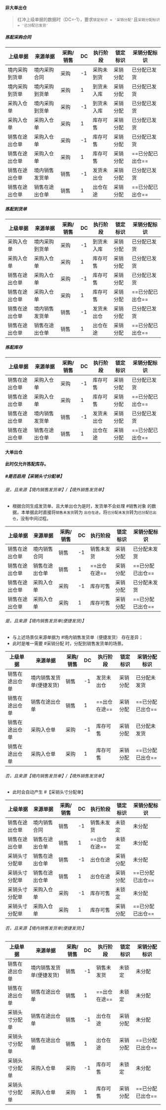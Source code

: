 #### 非大单出仓

> 红冲上级单据的数据时（DC=-1），要求`锁定标识 = '采销分配'`且`采销分配标识 = '已分配已发货'`
##### 拣配采购合同
| 上级单据    | 来源单据    | 采购/销售 | DC  | 执行阶段  | 锁定标识 | 采销分配标识     |
| ------- | ------- | ----- | --- | ----- | ---- | ---------- |
| 境内采购到货单 | 境内采购合同  | 采购    | -1  | 采购未到货 | 采销分配 | 已分配已发货     |
| 境内采购到货单 | 境内采购到货单 | 采购    | 1   | 到货未入库 | 采销分配 | 已分配已发货     |
| 采购入仓单   | 境内采购到货单 | 采购    | -1  | 到货未入库 | 采销分配 | 已分配已发货     |
| 采购入仓单   | 采购入仓单   | 采购    | 1   | 库存可售  | 采销分配 | 已分配已发货     |
| 销售在途出仓单 | 采购入仓单   | 采购    | -1  | 库存可售  | 采销分配 | 已分配已发货     |
| 销售在途出仓单 | 采购入仓单   | 采购    | 1   | 库存可售  | 采销分配 | ==已分配已出仓== |
| 销售在途出仓单 | 境内销售发货单 | 销售    | -1  | 发货未出仓 | 采销分配 | 已分配已发货     |
| 销售在途出仓单 | 销售在途出仓单 | 销售    | 1   | 出仓在途  | 采销分配 | ==已分配已出仓== |
##### 拣配到货单
| 上级单据    | 来源单据    | 采购/销售 | DC  | 执行阶段  | 锁定标识 | 采销分配标识     |
| ------- | ------- | ----- | --- | ----- | ---- | ---------- |
| 采购入仓单   | 境内采购到货单 | 采购    | -1  | 到货未入库 | 采销分配 | 已分配已发货     |
| 采购入仓单   | 采购入仓单   | 采购    | 1   | 库存可售  | 采销分配 | 已分配已发货     |
| 销售在途出仓单 | 采购入仓单   | 采购    | -1  | 库存可售  | 采销分配 | 已分配已发货     |
| 销售在途出仓单 | 采购入仓单   | 采购    | 1   | 库存可售  | 采销分配 | ==已分配已出仓== |
| 销售在途出仓单 | 境内销售发货单 | 销售    | -1  | 发货未出仓 | 采销分配 | 已分配已发货     |
| 销售在途出仓单 | 销售在途出仓单 | 销售    | 1   | 出仓在途  | 采销分配 | ==已分配已出仓== |
##### 拣配库存
| 上级单据    | 来源单据    | 采购/销售 | DC  | 执行阶段  | 锁定标识 | 采销分配标识     |
| ------- | ------- | ----- | --- | ----- | ---- | ---------- |
| 销售在途出仓单 | 采购入仓单   | 采购    | -1  | 库存可售  | 采销分配 | 已分配已发货     |
| 销售在途出仓单 | 采购入仓单   | 采购    | 1   | 库存可售  | 采销分配 | ==已分配已出仓== |
| 销售在途出仓单 | 境内销售发货单 | 销售    | -1  | 发货未出仓 | 采销分配 | 已分配已发货     |
| 销售在途出仓单 | 销售在途出仓单 | 销售    | 1   | 出仓在途  | 采销分配 | ==已分配已出仓== |
#### 大单出仓

**此时仅允许拣配库存。**
##### #是否启用【采销头寸分配单】 

###### 是，且来源【境内销售发货单】/【境外销售发货单】

- 根据合同生成发货单、且大单出仓为是时，发货单不会处理 #销售对象 的数据，本单据此时直接将`销售未发货`转为 `出仓在途`，将`已分配未发货`转为`已分配已出仓`，没有中间过程。

| 上级单据    | 来源单据    | 采购/销售 | DC  | 执行阶段     | 锁定标识 | 采销分配标识     |
| ------- | ------- | ----- | --- | -------- | ---- | ---------- |
| 销售在途出仓单 | 境内销售合同  | 销售    | -1  | 销售未发货    | 采销分配 | 已分配未发货     |
| 销售在途出仓单 | 销售在途出仓单 | 销售    | 1   | ==出仓在途== | 采销分配 | ==已分配已出仓== |
| 销售在途出仓单 | 采购入仓单   | 采购    | -1  | 库存可售     | 采销分配 | 已分配未发货     |
| 销售在途出仓单 | 采购入仓单   | 采购    | 1   | 库存可售     | 采销分配 | ==已分配已出仓== |
###### 是，且来源【境内销售发货单(便捷发货)】

- 与上述场景仅来源单据为 #境内销售发货单（便捷发货） 存在差异；
- 此时是唯一需要 #采销分配 时，分配到销售发货单的场景。

| 上级单据    | 来源单据          | 采购/销售 | DC  | 执行阶段     | 锁定标识 | 采销分配标识     |
| ------- | ------------- | ----- | --- | -------- | ---- | ---------- |
| 销售在途出仓单 | 境内销售发货单(便捷发货) | 销售    | -1  | 发货未出仓    | 采销分配 | 已分配未发货     |
| 销售在途出仓单 | 销售在途出仓单       | 销售    | 1   | ==出仓在途== | 采销分配 | ==已分配已出仓== |
| 销售在途出仓单 | 采购入仓单         | 采购    | -1  | 库存可售     | 采销分配 | 已分配未发货     |
| 销售在途出仓单 | 采购入仓单         | 采购    | 1   | 库存可售     | 采销分配 | ==已分配已出仓== |
###### 否，且来源【境内销售发货单】/【境外销售发货单】

- 此时会自动产生 #【采销头寸分配单】 

| 上级单据    | 来源单据    | 采购/销售 | DC  | 执行阶段     | 锁定标识 | 采销分配标识     |
| ------- | ------- | ----- | --- | -------- | ---- | ---------- |
| 销售在途出仓单 | 境内销售合同  | 销售    | -1  | 销售未发货    | 未锁定  | 未分配        |
| 销售在途出仓单 | 销售在途出仓单 | 销售    | 1   | ==出仓在途== | 未锁定  | 未分配        |
| 采销头寸分配单 | 销售在途出仓单 | 销售    | -1  | 出仓在途     | 采销分配 | 未分配        |
| 采销头寸分配单 | 销售在途出仓单 | 销售    | 1   | 出仓在途     | 采销分配 | ==已分配已出仓== |
| 采销头寸分配单 | 采购入仓单   | 采购    | -1  | 库存可售     | 未锁定  | 未分配        |
| 采销头寸分配单 | 采购入仓单   | 采购    | 1   | 库存可售     | 采销分配 | ==已分配已出仓== |
###### 否，且来源【境内销售发货单(便捷发货)】
| 上级单据    | 来源单据          | 采购/销售 | DC  | 执行阶段     | 锁定标识 | 采销分配标识     |
| ------- | ------------- | ----- | --- | -------- | ---- | ---------- |
| 销售在途出仓单 | 境内销售发货单(便捷发货) | 销售    | -1  | 销售未发货    | 未锁定  | 未分配        |
| 销售在途出仓单 | 销售在途出仓单       | 销售    | 1   | ==出仓在途== | 未锁定  | 未分配        |
| 采销头寸分配单 | 销售在途出仓单       | 销售    | -1  | 出仓在途     | 采销分配 | 未分配        |
| 采销头寸分配单 | 销售在途出仓单       | 销售    | 1   | 出仓在途     | 采销分配 | ==已分配已出仓== |
| 采销头寸分配单 | 采购入仓单         | 采购    | -1  | 库存可售     | 未锁定  | 未分配        |
| 采销头寸分配单 | 采购入仓单         | 采购    | 1   | 库存可售     | 采销分配 | ==已分配已出仓== |